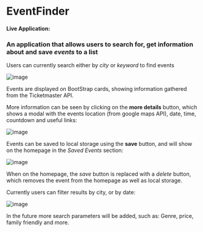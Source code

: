 # EventFinder
#### Live Application:

### An application that allows users to search for, get information about and save *events* to a list

Users can currently search either by *city* or *keyword* to find events

![image](https://user-images.githubusercontent.com/115796768/211937646-d7b9907a-969b-4a46-919b-19072e30eea7.png)

Events are displayed on BootStrap cards, showing information gathered from the Ticketmaster API.

More information can be seen by clicking on the __more details__ button, which shows a modal with the events location (from google maps API), date, time, countdown and useful links:

![image](https://user-images.githubusercontent.com/115796768/211938032-f7beb775-4c7f-48f6-afd5-1f32f544864a.png)

Events can be saved to local storage using the __save__ button, and will show on the homepage in the _Saved Events_ section:

![image](https://user-images.githubusercontent.com/115796768/211938314-e9aaa0b3-7666-4e1b-9b62-6beafee010d2.png)

When on the homepage, the _save_ button is replaced with a _delete_ button, which removes the event from the homepage as well as local storage.

Currently users can filter results by city, or by date:

![image](https://user-images.githubusercontent.com/115796768/211938477-a8c82bfc-177a-440c-a794-35501ea6933b.png)

In the future more search parameters will be added, such as: Genre, price, family friendly and more.
